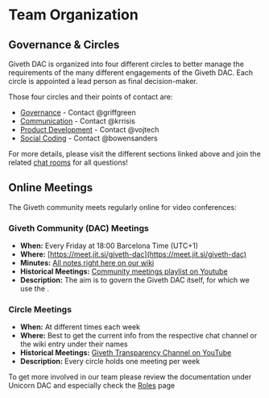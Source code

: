 # Team Organization

## <a name="teamorga_circles">Governance & Circles</a>
Giveth DAC is organized into four different circles to better manage the requirements of the many different engagements of the Giveth DAC. Each circle is appointed a lead person as final decision-maker.

Those four circles and their points of contact are:

  - [Governance](../../governance) - Contact @griffgreen
  - [Communication](../../communications) - Contact @krrisis
  - [Product Development](../../dapp) - Contact @vojtech
  - [Social Coding](../../social-coding) - Contact @bowensanders

For more details, please visit the different sections linked above and join the related [chat rooms](http://join.giveth.io) for all questions!

## <a name="teamorga_online_meetings">Online Meetings</a>
The Giveth community meets regularly online for video conferences:

### Giveth Community (DAC) Meetings
  - **When:** Every Friday at 18:00 Barcelona Time (UTC+1)
  - **Where:** [https://meet.jit.si/giveth-dac](https://meet.jit.si/giveth-dac)
  - **Minutes:** [All notes right here on our wiki](../meeting-notes/)
  - **Historical Meetings:** [Community meetings playlist on Youtube](https://www.youtube.com/watch?v=030qm_AqWl4&list=PL6oqELoqsEmpe1oycj7bJm_CdHZ-CGBJ6)
  - **Description:** The aim is to govern the Giveth DAC itself, for which we use the .

### Circle Meetings
- **When:** At different times each week
- **Where:** Best to get the current info from the respective chat channel or the wiki entry under their names
- **Historical Meetings:** [Giveth Transparency Channel on YouTube](https://www.youtube.com/channel/UCdqmP4axeI1hNmX20aZsOwg/videos)
- **Description:** Every circle holds one meeting per week

To get more involved in our team please review the documentation under Unicorn DAC and especially check the [Roles](../governance/unicorn-dac/roles) page
